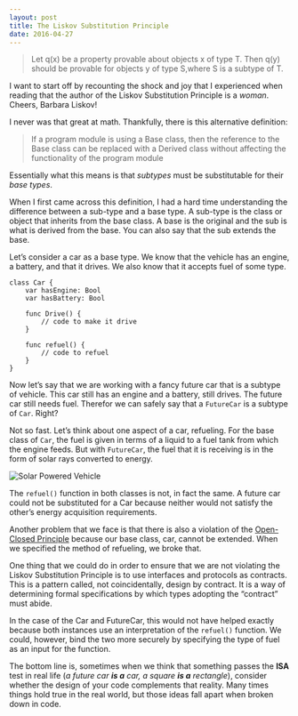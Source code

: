 ```yaml
---
layout: post
title: The Liskov Substitution Principle
date: 2016-04-27
---
```


> Let q(x) be a property provable about objects x of type T. Then q(y) should be provable for objects y of type S,where S is a subtype of T.

I want to start off by recounting the shock and joy that I experienced when reading that the author of the Liskov Substitution Principle is a *woman*. Cheers, Barbara Liskov! 

I never was that great at math. Thankfully, there is this alternative definition:

> If a program module is using a Base class, then the reference to the Base class can be replaced with a Derived class without affecting the functionality of the program module

Essentially what this means is that *subtypes* must be substitutable for their *base types*. 

When I first came across this definition, I had a hard time understanding the difference between a sub-type and a base type. A sub-type is the class or object that inherits from the base class. A base is the original and the sub is what is derived from the base. You can also say that the sub extends the base.

Let’s consider a car as a base type. We know that the vehicle has an engine, a battery, and that it drives. We also know that it accepts fuel of some type. 

```
class Car {
    var hasEngine: Bool
    var hasBattery: Bool

    func Drive() {
        // code to make it drive
    }

    func refuel() {
        // code to refuel
    }
}
```

Now let’s say that we are working with a fancy future car that is a subtype of vehicle. This car still has an engine and a battery, still drives. The future car still needs fuel. Therefor we can safely say that a `FutureCar` is a subtype of `Car`. Right?

Not so fast. Let’s think about one aspect of a car, refueling. For the base class of `Car`, the fuel is given in terms of a liquid to a fuel tank from which the engine feeds. But with `FutureCar`, the fuel that it is receiving is in the form of solar rays converted to energy. 

![Solar Powered Vehicle](http://sunwindsolar.com/wp-content/uploads/2013/01/SOLARCAR.jpg)

The `refuel()` function in both classes is not, in fact the same. A future car could not be substituted for a Car because neither would not satisfy the other’s energy acquisition requirements. 

Another problem that we face is that there is also a violation of the [Open-Closed Principle](http://nicolecarpenter.github.io/2016/04/26/open-closed-principle.html) because our base class, car, cannot be extended. When we specified the method of refueling, we broke that.

One thing that we could do in order to ensure that we are not violating the Liskov Substitution Principle is to use interfaces and protocols as contracts. This is a pattern called, not coincidentally, design by contract. It is a way of determining formal specifications by which types adopting the “contract” must abide. 

In the case of the Car and FutureCar, this would not have helped exactly because both instances use an interpretation of the `refuel()` function. We could, however, bind the two more securely by specifying the type of fuel as an input for the function.

The bottom line is, sometimes when we think that something passes the **ISA** test in real life (*a future car **is a** car, a square **is a** rectangle*), consider whether the design of your code complements that reality. Many times things hold true in the real world, but those ideas fall apart when broken down in code. 
